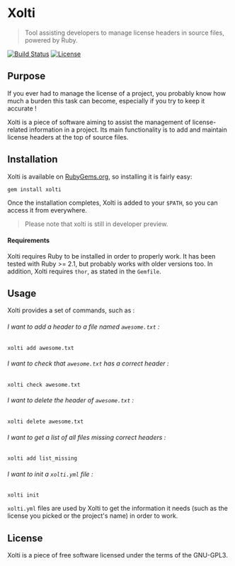# Xolti

> Tool assisting developers to manage license headers in source files, powered by Ruby.

[![Build Status](https://secure.travis-ci.org/RemiEven/xolti.svg?branch=master)](http://travis-ci.org/RemiEven/xolti)
[![License](https://img.shields.io/badge/license-GPL3-19c6ff.svg)](http://www.gnu.org/licenses/gpl-3.0.en.html)

## Purpose

If you ever had to manage the license of a project, you probably know how much a burden this task can become, especially if you try to keep it accurate !

Xolti is a piece of software aiming to assist the management of license-related information in a project. Its main functionality is to add and maintain license headers at the top of source files.

## Installation

Xolti is available on [RubyGems.org](https://rubygems.org/gems/xolti), so installing it is fairly easy:

```bash
gem install xolti
```

Once the installation completes, Xolti is added to your `$PATH`, so you can access it from everywhere.

> Please note that xolti is still in developer preview.

#### Requirements

Xolti requires Ruby to be installed in order to properly work. It has been tested with Ruby >= 2.1, but probably works with older versions too. In addition, Xolti requires `thor`, as stated in the `Gemfile`.

## Usage

Xolti provides a set of commands, such as :

###### I want to add a header to a file named `awesome.txt` :

```
xolti add awesome.txt
```

###### I want to check that `awesome.txt` has a correct header :

```
xolti check awesome.txt
```

###### I want to delete the header of `awesome.txt` :

```
xolti delete awesome.txt
```

###### I want to get a list of all files missing correct headers :

```
xolti add list_missing
```

###### I want to init a `xolti.yml` file :

```
xolti init
```

`xolti.yml` files are used by Xolti to get the information it needs (such as the license you picked or the project's name) in order to work.

## License

Xolti is a piece of free software licensed under the terms of the GNU-GPL3.

